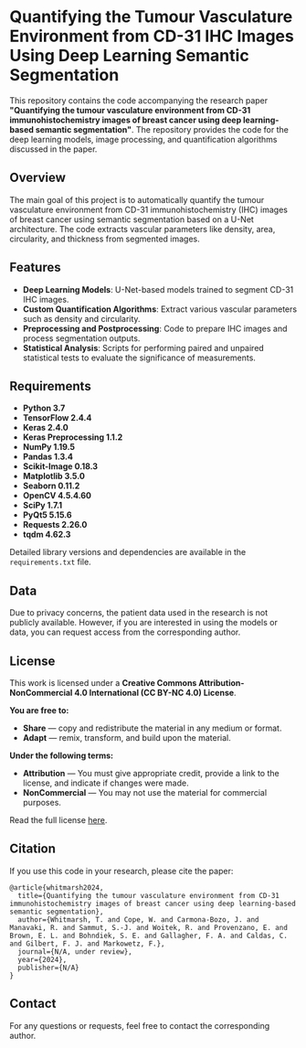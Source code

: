 
# Quantifying the Tumour Vasculature Environment from CD-31 IHC Images Using Deep Learning Semantic Segmentation

This repository contains the code accompanying the research paper **"Quantifying the tumour vasculature environment from CD-31 immunohistochemistry images of breast cancer using deep learning-based semantic segmentation"**. The repository provides the code for the deep learning models, image processing, and quantification algorithms discussed in the paper.

## Overview

The main goal of this project is to automatically quantify the tumour vasculature environment from CD-31 immunohistochemistry (IHC) images of breast cancer using semantic segmentation based on a U-Net architecture. The code extracts vascular parameters like density, area, circularity, and thickness from segmented images.

## Features

- **Deep Learning Models**: U-Net-based models trained to segment CD-31 IHC images.
- **Custom Quantification Algorithms**: Extract various vascular parameters such as density and circularity.
- **Preprocessing and Postprocessing**: Code to prepare IHC images and process segmentation outputs.
- **Statistical Analysis**: Scripts for performing paired and unpaired statistical tests to evaluate the significance of measurements.

## Requirements

- **Python 3.7**
- **TensorFlow 2.4.4**
- **Keras 2.4.0**
- **Keras Preprocessing 1.1.2**
- **NumPy 1.19.5**
- **Pandas 1.3.4**
- **Scikit-Image 0.18.3**
- **Matplotlib 3.5.0**
- **Seaborn 0.11.2**
- **OpenCV 4.5.4.60**
- **SciPy 1.7.1**
- **PyQt5 5.15.6**
- **Requests 2.26.0**
- **tqdm 4.62.3**

Detailed library versions and dependencies are available in the `requirements.txt` file.

## Data

Due to privacy concerns, the patient data used in the research is not publicly available. However, if you are interested in using the models or data, you can request access from the corresponding author.

## License

This work is licensed under a **Creative Commons Attribution-NonCommercial 4.0 International (CC BY-NC 4.0) License**. 

**You are free to:**
- **Share** — copy and redistribute the material in any medium or format.
- **Adapt** — remix, transform, and build upon the material.

**Under the following terms:**
- **Attribution** — You must give appropriate credit, provide a link to the license, and indicate if changes were made.
- **NonCommercial** — You may not use the material for commercial purposes.

Read the full license [here](https://creativecommons.org/licenses/by-nc/4.0/).

## Citation

If you use this code in your research, please cite the paper:

```
@article{whitmarsh2024,
  title={Quantifying the tumour vasculature environment from CD-31 immunohistochemistry images of breast cancer using deep learning-based semantic segmentation},
  author={Whitmarsh, T. and Cope, W. and Carmona-Bozo, J. and Manavaki, R. and Sammut, S.-J. and Woitek, R. and Provenzano, E. and Brown, E. L. and Bohndiek, S. E. and Gallagher, F. A. and Caldas, C. and Gilbert, F. J. and Markowetz, F.},
  journal={N/A, under review},
  year={2024},
  publisher={N/A}
}
```

## Contact

For any questions or requests, feel free to contact the corresponding author.
